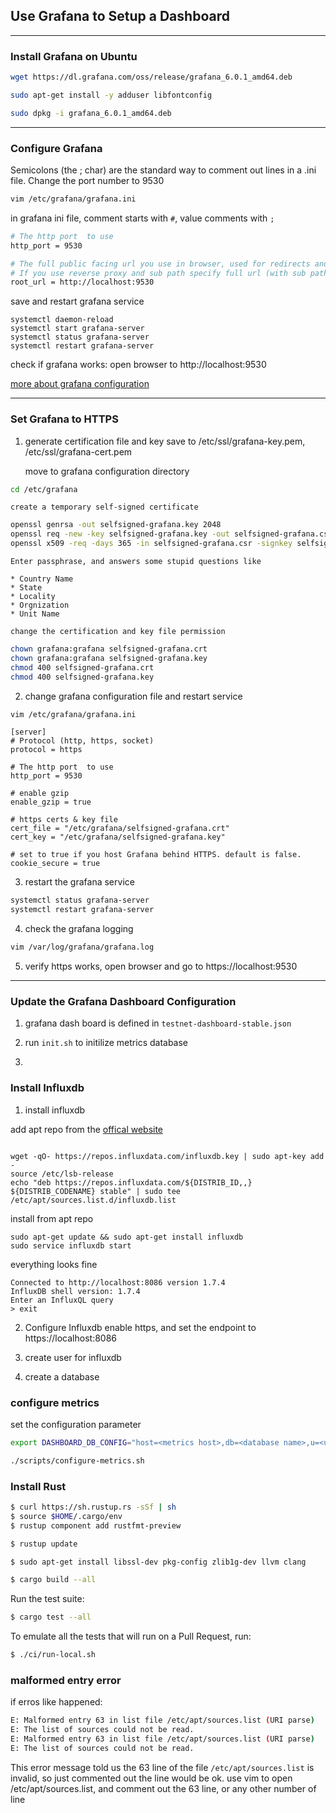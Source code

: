 
## Use Grafana to Setup a Dashboard

* * *

### Install Grafana on Ubuntu

```bash
wget https://dl.grafana.com/oss/release/grafana_6.0.1_amd64.deb 

sudo apt-get install -y adduser libfontconfig

sudo dpkg -i grafana_6.0.1_amd64.deb 
```

* * *

### Configure Grafana

Semicolons (the ; char) are the standard way to comment out lines in a .ini file.
Change the port number to 9530

```bash
vim /etc/grafana/grafana.ini

```
in grafana ini file, comment starts with ```#```, value comments with ```;```

```bash
# The http port  to use
http_port = 9530

# The full public facing url you use in browser, used for redirects and emails
# If you use reverse proxy and sub path specify full url (with sub path)
root_url = http://localhost:9530

```
save and restart grafana service

```
systemctl daemon-reload
systemctl start grafana-server
systemctl status grafana-server
systemctl restart grafana-server
```
check if grafana works: open browser to http://localhost:9530

[more about grafana configuration](http://docs.grafana.org/installation/configuration/)

* * *

### Set Grafana to HTTPS

1. generate certification file and key save to /etc/ssl/grafana-key.pem, /etc/ssl/grafana-cert.pem

    move to grafana configuration directory
```bash
cd /etc/grafana
```
    create a temporary self-signed certificate

```bash
openssl genrsa -out selfsigned-grafana.key 2048
openssl req -new -key selfsigned-grafana.key -out selfsigned-grafana.csr
openssl x509 -req -days 365 -in selfsigned-grafana.csr -signkey selfsigned-grafana.key -out selfsigned-grafana.crt
```

    Enter passphrase, and answers some stupid questions like 

    * Country Name
    * State
    * Locality
    * Orgnization 
    * Unit Name 

    change the certification and key file permission
```bash
chown grafana:grafana selfsigned-grafana.crt
chown grafana:grafana selfsigned-grafana.key
chmod 400 selfsigned-grafana.crt 
chmod 400 selfsigned-grafana.key
```

2. change grafana configuration file and restart service

```bash
vim /etc/grafana/grafana.ini
```

```shell
[server]
# Protocol (http, https, socket)
protocol = https

# The http port  to use
http_port = 9530

# enable gzip
enable_gzip = true

# https certs & key file
cert_file = "/etc/grafana/selfsigned-grafana.crt"
cert_key = "/etc/grafana/selfsigned-grafana.key"

# set to true if you host Grafana behind HTTPS. default is false.
cookie_secure = true

```

3. restart the grafana service 

```bash
systemctl status grafana-server
systemctl restart grafana-server
```

4. check the grafana logging
```bash
vim /var/log/grafana/grafana.log
```
5. verify https works, open browser and go to https://localhost:9530


* * *

### Update the Grafana Dashboard Configuration

1. grafana dash board is defined in ```testnet-dashboard-stable.json```

2. run ```init.sh``` to initilize metrics database

3. 


### Install Influxdb


1. install influxdb

add apt repo from the [offical website](https://docs.influxdata.com/influxdb/v1.7/introduction/installation/)
```

wget -qO- https://repos.influxdata.com/influxdb.key | sudo apt-key add -
source /etc/lsb-release
echo "deb https://repos.influxdata.com/${DISTRIB_ID,,} ${DISTRIB_CODENAME} stable" | sudo tee /etc/apt/sources.list.d/influxdb.list

```

install from apt repo

```
sudo apt-get update && sudo apt-get install influxdb
sudo service influxdb start
```
everything looks fine 

```
Connected to http://localhost:8086 version 1.7.4
InfluxDB shell version: 1.7.4
Enter an InfluxQL query
> exit
```


2. Configure Influxdb
enable https, and set the endpoint to https://localhost:8086

3. create user for influxdb

4. create a database



### configure metrics

set the configuration parameter 

```bash
export DASHBOARD_DB_CONFIG="host=<metrics host>,db=<database name>,u=<username>,p=<password>"
```

```bash
./scripts/configure-metrics.sh
```

### Install Rust
```bash
$ curl https://sh.rustup.rs -sSf | sh
$ source $HOME/.cargo/env
$ rustup component add rustfmt-preview
```
```bash
$ rustup update
```
```bash
$ sudo apt-get install libssl-dev pkg-config zlib1g-dev llvm clang
```
```bash
$ cargo build --all
```
Run the test suite:

```bash
$ cargo test --all
```

To emulate all the tests that will run on a Pull Request, run:

```bash
$ ./ci/run-local.sh
```

### malformed entry error

if erros like happened:
```bash
E: Malformed entry 63 in list file /etc/apt/sources.list (URI parse)
E: The list of sources could not be read.
E: Malformed entry 63 in list file /etc/apt/sources.list (URI parse)
E: The list of sources could not be read.
```
This error message told us the 63 line of the file ```/etc/apt/sources.list``` is invalid, so just commented out the line would be ok. 
use vim to open /etc/apt/sources.list, and comment out the 63 line, or any other number of line